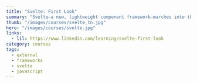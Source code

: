 ```yaml
---
title: "Svelte: First Look"
summary: "Svelte—a new, lightweight component framework—marches into this tangle with a brush cutter, trimming down the weeds to provide a core set of key functionalities with zero dependencies."
thumb: "/images/courses/svelte_tn.jpg"
hero: "/images/courses/svelte.jpg"
links:
  - lil: https://www.linkedin.com/learning/svelte-first-look
category: courses
tags:
  - external
  - frameworks
  - svelte
  - javascript
---
```

